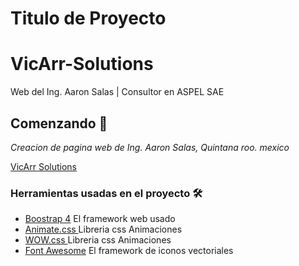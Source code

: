 #  Titulo de Proyecto
# VicArr-Solutions
Web del Ing. Aaron Salas | Consultor en ASPEL SAE




## Comenzando 🚀
_Creacion de pagina web de Ing. Aaron Salas, Quintana roo. mexico_

 [VicArr Solutions](httpwww.aaronsalas.com.mx)




### Herramientas usadas en el proyecto 🛠️

* [Boostrap 4](httpsgetbootstrap.com) El framework web usado
* [Animate.css ](httpsdaneden.github.ioanimate.css) Libreria css Animaciones
* [WOW.css ](https://wowjs.uk/) Libreria css Animaciones
* [Font Awesome](httpsfontawesome.com) El framework de iconos vectoriales
